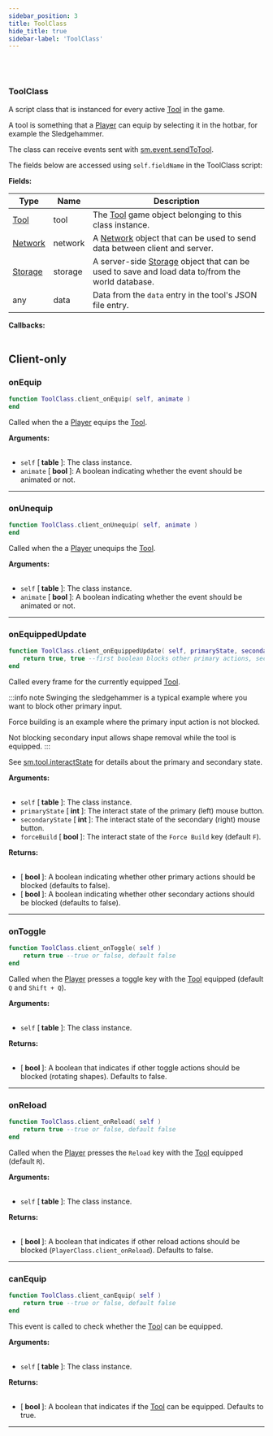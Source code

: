 ```yaml
---
sidebar_position: 3
title: ToolClass
hide_title: true
sidebar-label: 'ToolClass'
---
```


<br></br>

### ToolClass
A script class that is instanced for every active [Tool](/lua/Game-Script-Environment/Userdata/Tool) in the game.

A tool is something that a [Player](/lua/Game-Script-Environment/Userdata/Player) can equip by selecting it in the hotbar, for example the Sledgehammer.

The class can receive events sent with [sm.event.sendToTool](/lua/Game-Script-Environment/Static-Functions/sm.event#sendtotool).

The fields below are accessed using <code>self.fieldName</code> in the ToolClass script:

<strong>Fields:</strong>

| Type        | Name           | Description |
| ----------- | -----------    | ----------- |
| [Tool](/lua/Game-Script-Environment/Userdata/Tool) | tool | The [Tool](/lua/Game-Script-Environment/Userdata/Tool) game object belonging to this class instance. |
| [Network](/lua/Game-Script-Environment/Userdata/Network) | network | A [Network](/lua/Game-Script-Environment/Userdata/Network) object that can be used to send data between client and server. |
| [Storage](/lua/Game-Script-Environment/Userdata/Storage) | storage | A server-side [Storage](/lua/Game-Script-Environment/Userdata/Storage) object that can be used to save and load data to/from the world database. |
| any | data | Data from the <code>data</code> entry in the tool's JSON file entry. |

<strong>Callbacks:</strong> <br></br>

## Client-only

### onEquip

```lua
function ToolClass.client_onEquip( self, animate )
end
```
Called when the a [Player](/lua/Game-Script-Environment/Userdata/Player) equips the [Tool](/lua/Game-Script-Environment/Userdata/Tool).

<strong>Arguments:</strong> <br></br>

- <code>self</code> [<strong> table </strong>]: The class instance.
- <code>animate</code> [<strong> bool </strong>]: A boolean indicating whether the event should be animated or not.

---

### onUnequip

```lua
function ToolClass.client_onUnequip( self, animate )
end
```
Called when the a [Player](/lua/Game-Script-Environment/Userdata/Player) unequips the [Tool](/lua/Game-Script-Environment/Userdata/Tool).

<strong>Arguments:</strong> <br></br>

- <code>self</code> [<strong> table </strong>]: The class instance.
- <code>animate</code> [<strong> bool </strong>]: A boolean indicating whether the event should be animated or not.

---

### onEquippedUpdate

```lua
function ToolClass.client_onEquippedUpdate( self, primaryState, secondaryState, forceBuild )
	return true, true --first boolean blocks other primary actions, second boolean blocks other secondary actions
end
```
Called every frame for the currently equipped [Tool](/lua/Game-Script-Environment/Userdata/Tool).

:::info note
Swinging the sledgehammer is a typical example where you want to block other primary input.

Force building is an example where the primary input action is not blocked.

Not blocking secondary input allows shape removal while the tool is equipped.
:::

See [sm.tool.interactState](/lua/Game-Script-Environment/Constants#smtoolinteractstate) for details about the primary and secondary state.

<strong>Arguments:</strong> <br></br>

- <code>self</code> [<strong> table </strong>]: The class instance.
- <code>primaryState</code> [<strong> int </strong>]: The interact state of the primary (left) mouse button.
- <code>secondaryState</code> [<strong> int </strong>]: The interact state of the secondary (right) mouse button.
- <code>forceBuild</code> [<strong> bool </strong>]: The interact state of the <code>Force Build</code> key (default <code>F</code>).

<strong>Returns:</strong> <br></br>

- [<strong> bool </strong>]: A boolean indicating whether other primary actions should be blocked (defaults to false).
- [<strong> bool </strong>]: A boolean indicating whether other secondary actions should be blocked (defaults to false).

---

### onToggle

```lua
function ToolClass.client_onToggle( self )
	return true --true or false, default false
end
```
Called when the [Player](/lua/Game-Script-Environment/Userdata/Player) presses a toggle key with the [Tool](/lua/Game-Script-Environment/Userdata/Tool) equipped (default <code>Q</code> and <code>Shift + Q</code>).

<strong>Arguments:</strong> <br></br>

- <code>self</code> [<strong> table </strong>]: The class instance.

<strong>Returns:</strong> <br></br>

- [<strong> bool </strong>]: A boolean that indicates if other toggle actions should be blocked (rotating shapes). Defaults to false.

---

### onReload

```lua
function ToolClass.client_onReload( self )
	return true --true or false, default false
end
```
Called when the [Player](/lua/Game-Script-Environment/Userdata/Player) presses the <code>Reload</code> key with the [Tool](/lua/Game-Script-Environment/Userdata/Tool) equipped (default <code>R</code>).

<strong>Arguments:</strong> <br></br>

- <code>self</code> [<strong> table </strong>]: The class instance.

<strong>Returns:</strong> <br></br>

- [<strong> bool </strong>]: A boolean that indicates if other reload actions should be blocked (<code>PlayerClass.client_onReload</code>). Defaults to false.

---

### canEquip

```lua
function ToolClass.client_canEquip( self )
	return true --true or false, default false
end
```
This event is called to check whether the [Tool](/lua/Game-Script-Environment/Userdata/Tool) can be equipped.

<strong>Arguments:</strong> <br></br>

- <code>self</code> [<strong> table </strong>]: The class instance.

<strong>Returns:</strong> <br></br>

- [<strong> bool </strong>]: A boolean that indicates if the [Tool](/lua/Game-Script-Environment/Userdata/Tool) can be equipped. Defaults to true.

---





